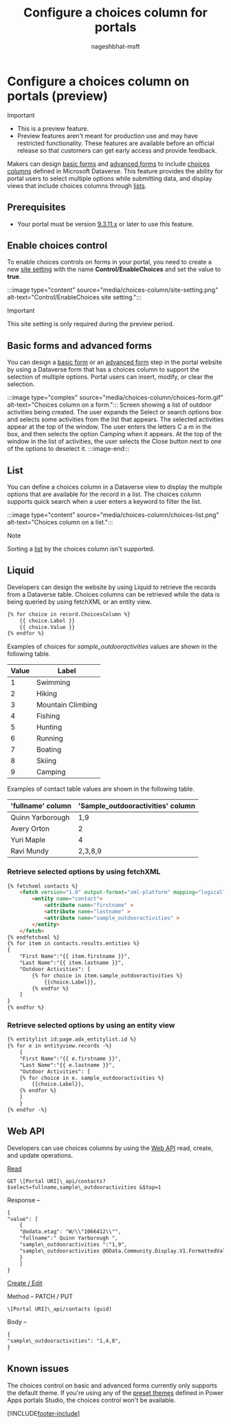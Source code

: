 ﻿---
title: Configure a choices column for portals
description: Learn how to add and configure a Dataverse choices column on portal lists, forms, and templates.
author: nageshbhat-msft
ms.service: powerapps
ms.topic: conceptual
ms.custom: 
ms.date: 12/09/2021
ms.subservice: portals
ms.author: nabha
ms.reviewer: ndoelman
contributors:
    - nageshbhat-msft
    - nickdoelman
---

# Configure a choices column on portals (preview)

> [!Important]
> - This is a preview feature.
> - Preview features aren't meant for production use and may have restricted functionality. These features are available before an official release so that customers can get early access and provide feedback.

Makers can design [basic forms](entity-forms.md) and [advanced forms](web-form-properties.md) to include [choices columns](../../data-platform/types-of-fields.md#choices) defined in Microsoft Dataverse. This feature provides the ability for portal users to select multiple options while submitting data, and display views that include choices columns through [lists](entity-lists.md).

## Prerequisites

- Your portal must be version [9.3.11.x](/power-platform/released-versions/portals/portalupdate9311x) or later to use this feature.

## Enable choices control

To enable choices controls on forms in your portal, you need to create a new [site setting](configure-site-settings.md) with the name **Control/EnableChoices** and set the value to **true**.

:::image type="content" source="media/choices-column/site-setting.png" alt-text="Control/EnableChoices site setting.":::

> [!IMPORTANT]
> This site setting is only required during the preview period.

## Basic forms and advanced forms

You can design a [basic form](entity-forms.md) or an [advanced form](web-form-properties.md) step in the portal website by using a Dataverse form that has a choices column to support the selection of multiple options. Portal users can insert, modify, or clear the selection.<!--note from editor: The animated GIF needs a long description that describes it for a reader with low vision - below I've taken a stab at it. By the way, there doesn't seem to be a pause after the page is loaded, so the image immediately begins its animation. The Docs Contributor Guide says "Animated GIFs require a pause before autoplay.This pause capability is in place on docs.microsoft.com. Writers should make sure the pause is working after their article is published." But I don't know how you can fix this. Maybe Vivek knows?-->

:::image type="complex" source="media/choices-column/choices-form.gif" alt-text="Choices column on a form.":::
Screen showing a list of outdoor activities being created. The user expands the Select or search options box and selects some activities from the list that appears. The selected activities appear at the top of the window. The user enters the letters C a m in the box, and then selects the option Camping when it appears. At the top of the window in the list of activities, the user selects the Close button next to one of the options to deselect it.
:::image-end:::

## List

You can define a choices column in a Dataverse view to display the multiple options that are available<!--note from editor: Suggested.--> for the record in a list. The choices column supports quick search when a user enters a keyword to filter the list.<!--note from editor: Is this what "by typing a keyword" meant here? Seemed to be a misplaced modifier. Also, can you verify that the names in the following image are either part of sample data or allowed on our team's fictitious names list? If they are, I'll make a note so I don't keep asking this question.-->

:::image type="content" source="media/choices-column/choices-list.png" alt-text="Choices column on a list.":::

> [!NOTE]
> Sorting a [list](entity-lists.md) by the choices column isn't supported.

## Liquid

Developers can design the website by using Liquid to retrieve the records from a Dataverse table. Choices columns can be retrieved while the data is being queried by using fetchXML or an entity view.

```html
{% for choice in record.ChoicesColumn %}
    {{ choice.Label }}
    {{ choice.Value }}
{% endfor %} 
```

Examples of choices for *sample\_outdooractivities* values are shown in the following table.

| **Value** | **Label**         |
|-----------|-------------------|
| 1         | Swimming          |
| 2         | Hiking            |
| 3         | Mountain Climbing |
| 4         | Fishing           |
| 5         | Hunting           |
| 6         | Running           |
| 7         | Boating           |
| 8         | Skiing            |
| 9         | Camping           |

Examples of contact table values are shown in the following table.<!--note from editor: Is it okay that "fullname" isn't used in the fetchXML or entity view examples?-->

| **'fullname' column** | **'Sample\_outdooractivities' column** |
|-----------------------|----------------------------------------|
| Quinn Yarborough      | 1,9                                    |
| Avery Orton           | 2                                      |
| Yuri Maple            | 4                                      |
| Ravi Mundy            | 2,3,8,9                                |

### Retrieve selected options by using fetchXML

```html
{% fetchxml contacts %}
    <fetch version="1.0" output-format="xml-platform" mapping="logical" distinct="false">
        <entity name="contact">
            <attribute name="firstname" >
            <attribute name="lastname" >
            <attribute name="sample_outdooractivities" >
        </entity>
    </fetch>
{% endfetchxml %}
{% for item in contacts.results.entities %}
{
    "First Name":"{{ item.firstname }}",
    "Last Name":"{{ item.lastname }}",
    "Outdoor Activities": [
        {% for choice in item.sample_outdooractivities %}
            {{choice.Label}},
        {% endfor %}
    ]
}
{% endfor %}
```

### Retrieve selected options by using an entity view

```html
{% entitylist id:page.adx_entitylist.id %}
{% for e in entityview.records -%}
    {
    "First Name":"{{ e.firstname }}",
    "Last Name":"{{ e.lastname }}",
    "Outdoor Activities": [
    {% for choice in e. sample_outdooractivities %}
        {{choice.Label}},
    {% endfor %}
    ]
    }
{% endfor -%}
```

## Web API 

Developers can use choices columns by using the [Web API](../web-api-overview.md) read, create, and update operations.

<u>Read</u>

`GET \[Portal URI]\_api/contacts?$select=fullname,sample\_outdooractivities &$top=1`

Response –

```html
{
"value": [
    {
    "@odata.etag": "W/\\"1066412\\"",
    "fullname":" Quinn Yarborough ",
    "sample\_outdooractivities ":"1,9",
    "sample\_outdooractivities @OData.Community.Display.V1.FormattedValue":"Swimming, Camping"
    }
    ]
}
```

<u>Create / Edit</u>

Method – PATCH / PUT

`\[Portal URI]\_api/contacts (guid)`

Body –

```html
{
"sample\_outdooractivities": "1,4,8",
}
```

## Known issues

The choices control on basic and advanced forms currently only supports the default theme. If you're using any of the [preset themes](../theme-overview.md) defined in Power Apps portals Studio, the choices control won't be available.

 
[!INCLUDE[footer-include](../../../includes/footer-banner.md)]